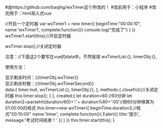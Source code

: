 
#由https://github.com/baqihg/wxTimer这个所改的！
#改前用于：小程序
#改完用于：html渐入式vue

//开启一个定时器
var wxTimer1 = new timer({
    beginTime:"00:00:10",
    name:'wxTimer1',
    complete:function(){
        console.log("完成了")
    }
})
wxTimer1.start(this);//开启定时器

wxTimer.stop();//关闭定时器

注意：//下面这2个要写在vue的data中，不然报错
wxTimerList:{},
timerObj:{},

使用方法：

<div id="app">
 <div>显示剩余时间：{{timerObj.wxTimer}}</div>
 <div>显示剩余秒数：{{timerObj.wxTimerSecond}}</div>
  </div>
data:{
            timer:null,
            wxTimerList:{},
            timerObj:{},
            },
            methods:{
            closefn(){//关闭定时器
               this.timer.stop();
            }
            },
            created:{
                    let duration=60 //60分钟
                    let duration2=parseInt(duration/60)+':'+ duration%60+':00'//把60分钟换算为01:00:00的格式
                    this.timer=new wxTimer({
                        beginTime:duration2,//格式"00:10:00"
                        name:'timer',
                        complete:function(){
                            Ealert({
                                title:'提示',
                                message:'考试时间结束！'
                            })
                        }
                    })
                    this.timer.start(this);
            }
